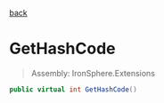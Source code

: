 ﻿

[back](/IronSphere.Extensions/types/TypeExtension)

# GetHashCode

> Assembly: IronSphere.Extensions

```csharp
public virtual int GetHashCode()
```



 